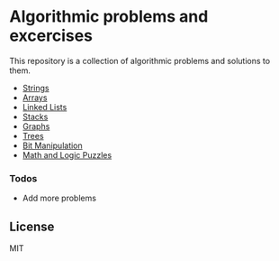 # Algorithmic problems and excercises

This repository is a collection of algorithmic problems and solutions to them.

* [Strings]
* [Arrays]
* [Linked Lists]
* [Stacks]
* [Graphs]
* [Trees]
* [Bit Manipulation]
* [Math and Logic Puzzles]

### Todos
 - Add more problems

License
----
MIT



[//]: # (These are reference links used in the body of this note and get stripped out when the markdown processor does its job. There is no need to format nicely because it shouldn't be seen. Thanks SO - http://stackoverflow.com/questions/4823468/store-comments-in-markdown-syntax)


   [Strings]: <Strings/>
   [Arrays]: <Arrays/>
   [Linked Lists]: <LinkedLists/>
   [Stacks]: <Stacks/>
   [Graphs]: <Graphs/>
   [Trees]: <Trees/>
   [Bit Manipulation]: <Bits/>
   [Math and Logic Puzzles]: <Puzzles/>
